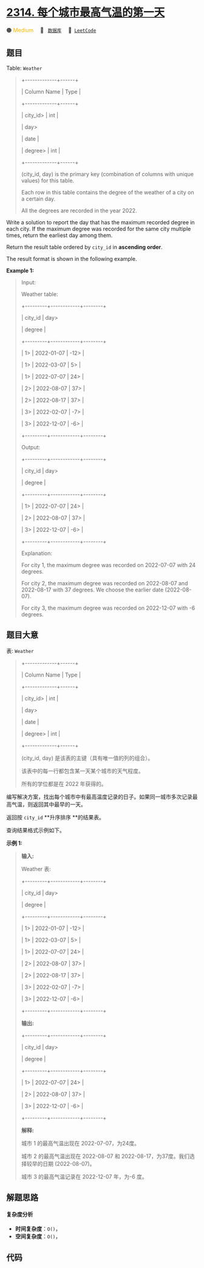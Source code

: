 # [2314. 每个城市最高气温的第一天](https://leetcode.com/problems/the-first-day-of-the-maximum-recorded-degree-in-each-city)

🟠 <font color=#ffb800>Medium</font>&emsp; 🔖&ensp; [`数据库`](/tag/database.md)&emsp; 🔗&ensp;[`LeetCode`](https://leetcode.com/problems/the-first-day-of-the-maximum-recorded-degree-in-each-city)

## 题目

Table: `Weather`

> 
> 
> 
> 
> 
> +-------------+------+
> 
> | Column Name | Type |
> 
> +-------------+------+
> 
> | city_id> 
>  | int  |
> 
> | day> 
> > 
>  | date |
> 
> | degree> 
>   | int  |
> 
> +-------------+------+
> 
> (city_id, day) is the primary key (combination of columns with unique values) for this table.
> 
> Each row in this table contains the degree of the weather of a city on a certain day.
> 
> All the degrees are recorded in the year 2022.
> 
> 



Write a solution to report the day that has the maximum recorded degree in
each city. If the maximum degree was recorded for the same city multiple
times, return the earliest day among them.

Return the result table ordered by `city_id` in **ascending order**.

The result format is shown in the following example.



**Example 1:**

> Input: 
> 
> Weather table:
> 
> +---------+------------+--------+
> 
> | city_id | day> 
> > 
> | degree |
> 
> +---------+------------+--------+
> 
> | 1> 
>    | 2022-01-07 | -12> 
> |
> 
> | 1> 
>    | 2022-03-07 | 5> 
>   |
> 
> | 1> 
>    | 2022-07-07 | 24> 
>  |
> 
> | 2> 
>    | 2022-08-07 | 37> 
>  |
> 
> | 2> 
>    | 2022-08-17 | 37> 
>  |
> 
> | 3> 
>    | 2022-02-07 | -7> 
>  |
> 
> | 3> 
>    | 2022-12-07 | -6> 
>  |
> 
> +---------+------------+--------+
> 
> Output: 
> 
> +---------+------------+--------+
> 
> | city_id | day> 
> > 
> | degree |
> 
> +---------+------------+--------+
> 
> | 1> 
>    | 2022-07-07 | 24> 
>  |
> 
> | 2> 
>    | 2022-08-07 | 37> 
>  |
> 
> | 3> 
>    | 2022-12-07 | -6> 
>  |
> 
> +---------+------------+--------+
> 
> Explanation: 
> 
> For city 1, the maximum degree was recorded on 2022-07-07 with 24 degrees.
> 
> For city 2, the maximum degree was recorded on 2022-08-07 and 2022-08-17 with 37 degrees. We choose the earlier date (2022-08-07).
> 
> For city 3, the maximum degree was recorded on 2022-12-07 with -6 degrees.
> 
> 


## 题目大意

表: `Weather`

> 
> 
> 
> 
> 
> +-------------+------+
> 
> | Column Name | Type |
> 
> +-------------+------+
> 
> | city_id> 
>  | int  |
> 
> | day> 
> > 
>  | date |
> 
> | degree> 
>   | int  |
> 
> +-------------+------+
> 
> (city_id, day) 是该表的主键（具有唯一值的列的组合）。
> 
> 该表中的每一行都包含某一天某个城市的天气程度。
> 
> 所有的学位都是在 2022 年获得的。
> 
> 



编写解决方案，找出每个城市中有最高温度记录的日子。如果同一城市多次记录最高气温，则返回其中最早的一天。

返回按 `city_id` **升序排序  **的结果表。

查询结果格式示例如下。



**示例 1:**

> 
> 
> 
> 
> 
> **输入:** 
> 
> Weather 表:
> 
> +---------+------------+--------+
> 
> | city_id | day> 
> > 
> | degree |
> 
> +---------+------------+--------+
> 
> | 1> 
>    | 2022-01-07 | -12> 
> |
> 
> | 1> 
>    | 2022-03-07 | 5> 
>   |
> 
> | 1> 
>    | 2022-07-07 | 24> 
>  |
> 
> | 2> 
>    | 2022-08-07 | 37> 
>  |
> 
> | 2> 
>    | 2022-08-17 | 37> 
>  |
> 
> | 3> 
>    | 2022-02-07 | -7> 
>  |
> 
> | 3> 
>    | 2022-12-07 | -6> 
>  |
> 
> +---------+------------+--------+
> 
> **输出:** 
> 
> +---------+------------+--------+
> 
> | city_id | day> 
> > 
> | degree |
> 
> +---------+------------+--------+
> 
> | 1> 
>    | 2022-07-07 | 24> 
>  |
> 
> | 2> 
>    | 2022-08-07 | 37> 
>  |
> 
> | 3> 
>    | 2022-12-07 | -6> 
>  |
> 
> +---------+------------+--------+
> 
> **解释:** 
> 
> 城市 1 的最高气温出现在 2022-07-07，为24度。
> 
> 城市 2 的最高气温出现在 2022-08-07 和 2022-08-17，为37度。我们选择较早的日期 (2022-08-07)。
> 
> 城市 3 的最高气温记录在 2022-12-07 年，为-6 度。
> 
> 


## 解题思路

#### 复杂度分析

- **时间复杂度**：`O()`，
- **空间复杂度**：`O()`，

## 代码

```javascript

```